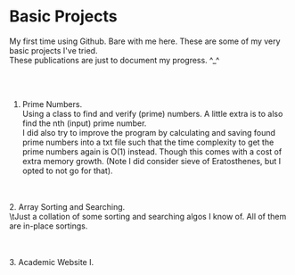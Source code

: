 # Basic Projects
My first time using Github. Bare with me here.
These are some of my very basic projects I've tried.
<br>These publications are just to document my progress. ^_^

<br><br>
1. Prime Numbers. <br>Using a class to find and verify (prime) numbers. A little extra is to also find the nth (input) prime number.
<br> I did also try to improve the program by calculating and saving found prime numbers into a txt file such that the time complexity to get the prime numbers again is O(1) instead. Though this comes with a cost of extra memory growth. (Note I did consider sieve of Eratosthenes, but I opted to not go for that).

<br><br>
2. Array Sorting and Searching. <br>\tJust a collation of some sorting and searching algos I know of. All of them are in-place sortings. 

<br><br>
3. Academic Website I.
